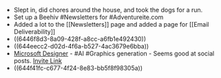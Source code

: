 - Slept in, did chores around the house, and took the dogs for a run.
- Set up a Beehiv #Newsletters for #Adventureite.com
- Added a lot to the [[Newsletters]] page and added a page for [[Email Deliverability]]
- ((6446f8d3-8a09-428f-a8cc-a6fb1e492430))
- ((644eecc2-d02d-4f6a-b527-4ac3679e6bba))
- [Microsoft Designer](https://designer.microsoft.com/) - #AI #Graphics generation - Seems good at social posts. [Invite Link](https://designer.microsoft.com/invite)
- ((644f41fc-c677-4f24-8e83-bb5f8f98305a))